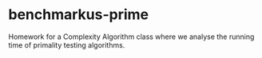 # benchmarkus-prime
Homework for a Complexity Algorithm class where we analyse the running time of primality testing algorithms.
